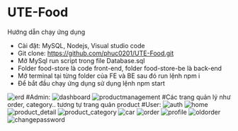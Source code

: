 # UTE-Food
Hướng dẫn chạy ứng dụng
- Cài đặt: MySQL, Nodejs, Visual studio code
- Git clone: https://github.com/phuc0201/UTE-Food.git
- Mở MySql run script trong file Database.sql
- Folder food-store là code front-end, folder food-store-be là back-end
- Mở terminal tại từng folder của FE và BE sau đó run lệnh npm i
- Để bắt đầu chạy ứng dụng sử dụng lệnh npm start

![erd](https://github.com/phuc0201/UTE-Food/assets/96382380/bf4897e7-c95d-45f4-9211-413626d39ba2)
#Admin:
![dashboard](https://github.com/phuc0201/UTE-Food/assets/96382380/a93f3b60-590a-49ef-94c3-71a13d50caa8)
![productmanagement](https://github.com/phuc0201/UTE-Food/assets/96382380/8e0dfc03-1476-4736-aaa5-1ad5631459fa)
#Các trang quản lý như order, category.. tương tự trang quản product
#User:
![auth](https://github.com/phuc0201/UTE-Food/assets/96382380/1b991a68-3424-4a4d-81fa-90b63b56023b)
![home](https://github.com/phuc0201/UTE-Food/assets/96382380/21f1cb7f-0ec4-49ca-a306-4eaca0a52693)
![product_detail](https://github.com/phuc0201/UTE-Food/assets/96382380/97226195-9ab6-4f61-9a92-8c9459b913e8)
![product_category](https://github.com/phuc0201/UTE-Food/assets/96382380/05b51d48-fa47-4923-9f3b-2d2fbffe9323)
![car](https://github.com/phuc0201/UTE-Food/assets/96382380/f0a18d26-2d56-4652-8ffd-042d3fb27c89)
![order](https://github.com/phuc0201/UTE-Food/assets/96382380/1132c08b-95a7-4ce9-97a8-af8fff4d2d92)
![profile](https://github.com/phuc0201/UTE-Food/assets/96382380/6f095939-d11e-49c8-aa16-80540bc27c40)
![oldorder](https://github.com/phuc0201/UTE-Food/assets/96382380/24872c61-e25c-49e7-ac5d-9f3423ef8227)
![changepassword](https://github.com/phuc0201/UTE-Food/assets/96382380/b4f5d89a-1cdb-4157-b02a-10b5f3c8c79f)


